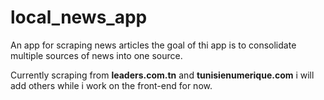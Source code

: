 # local_news_app

An app for scraping news articles the goal of thi app is to consolidate multiple sources of news into one source.

Currently scraping from **leaders.com.tn** and **tunisienumerique.com** i will add others while i work on the front-end for now.
 